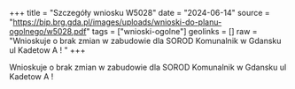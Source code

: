 +++
title = "Szczegóły wniosku W5028"
date = "2024-06-14"
source = "https://bip.brg.gda.pl/images/uploads/wnioski-do-planu-ogolnego/w5028.pdf"
tags = ["wnioski-ogolne"]
geolinks = []
raw = "Wnioskuje o brak zmian w zabudowie dla SOROD Komunalnik w Gdansku ul Kadetow A ! "
+++

Wnioskuje o brak zmian w zabudowie dla SOROD Komunalnik w Gdansku ul Kadetow
A
!



